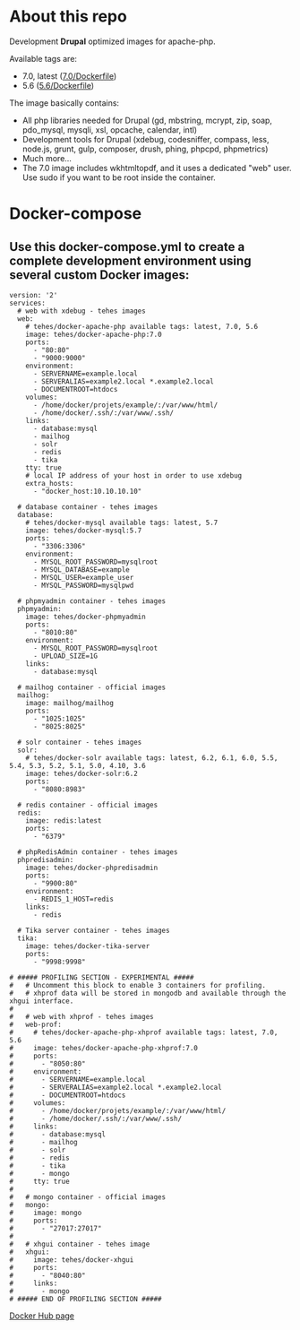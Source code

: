 # About this repo

Development **Drupal** optimized images for apache-php.

Available tags are:
- 7.0, latest ([7.0/Dockerfile](https://github.com/TehesFR/docker-apache-php/blob/master/7.0/Dockerfile))
- 5.6 ([5.6/Dockerfile](https://github.com/TehesFR/docker-apache-php/tree/master/5.6/Dockerfile))

The image basically contains:

- All php libraries needed for Drupal (gd, mbstring, mcrypt, zip, soap, pdo_mysql, mysqli, xsl, opcache, calendar, intl)
- Development tools for Drupal (xdebug, codesniffer, compass, less, node.js, grunt, gulp, composer, drush, phing, phpcpd, phpmetrics)
- Much more...
- The 7.0 image includes wkhtmltopdf, and it uses a dedicated "web" user. Use sudo if you want to be root inside the container.

# Docker-compose
## Use this docker-compose.yml to create a complete development environment using several custom Docker images:

    version: '2'
    services:
      # web with xdebug - tehes images
      web:
        # tehes/docker-apache-php available tags: latest, 7.0, 5.6
        image: tehes/docker-apache-php:7.0
        ports:
          - "80:80"
          - "9000:9000"
        environment:
          - SERVERNAME=example.local
          - SERVERALIAS=example2.local *.example2.local
          - DOCUMENTROOT=htdocs
        volumes:
          - /home/docker/projets/example/:/var/www/html/
          - /home/docker/.ssh/:/var/www/.ssh/
        links:
          - database:mysql
          - mailhog
          - solr
          - redis
          - tika
        tty: true
        # local IP address of your host in order to use xdebug
        extra_hosts:
          - "docker_host:10.10.10.10"

      # database container - tehes images
      database:
        # tehes/docker-mysql available tags: latest, 5.7
        image: tehes/docker-mysql:5.7
        ports:
          - "3306:3306"
        environment:
          - MYSQL_ROOT_PASSWORD=mysqlroot
          - MYSQL_DATABASE=example
          - MYSQL_USER=example_user
          - MYSQL_PASSWORD=mysqlpwd

      # phpmyadmin container - tehes images
      phpmyadmin:
        image: tehes/docker-phpmyadmin
        ports:
          - "8010:80"
        environment:
          - MYSQL_ROOT_PASSWORD=mysqlroot
          - UPLOAD_SIZE=1G
        links:
          - database:mysql

      # mailhog container - official images
      mailhog:
        image: mailhog/mailhog
        ports:
          - "1025:1025"
          - "8025:8025"

      # solr container - tehes images
      solr:
        # tehes/docker-solr available tags: latest, 6.2, 6.1, 6.0, 5.5, 5.4, 5.3, 5.2, 5.1, 5.0, 4.10, 3.6
        image: tehes/docker-solr:6.2
        ports:
          - "8080:8983"

      # redis container - official images
      redis:
        image: redis:latest
        ports:
          - "6379"

      # phpRedisAdmin container - tehes images
      phpredisadmin:
        image: tehes/docker-phpredisadmin
        ports:
          - "9900:80"
        environment:
          - REDIS_1_HOST=redis
        links:
          - redis

      # Tika server container - tehes images
      tika:
        image: tehes/docker-tika-server
        ports:
          - "9998:9998"

    # ##### PROFILING SECTION - EXPERIMENTAL #####
    #   # Uncomment this block to enable 3 containers for profiling.
    #   # xhprof data will be stored in mongodb and available through the xhgui interface.
    #
    #   # web with xhprof - tehes images
    #   web-prof:
    #     # tehes/docker-apache-php-xhprof available tags: latest, 7.0, 5.6
    #     image: tehes/docker-apache-php-xhprof:7.0
    #     ports:
    #       - "8050:80"
    #     environment:
    #       - SERVERNAME=example.local
    #       - SERVERALIAS=example2.local *.example2.local
    #       - DOCUMENTROOT=htdocs
    #     volumes:
    #       - /home/docker/projets/example/:/var/www/html/
    #       - /home/docker/.ssh/:/var/www/.ssh/
    #     links:
    #       - database:mysql
    #       - mailhog
    #       - solr
    #       - redis
    #       - tika
    #       - mongo
    #     tty: true
    #
    #   # mongo container - official images
    #   mongo:
    #     image: mongo
    #     ports:
    #       - "27017:27017"
    #
    #   # xhgui container - tehes image
    #   xhgui:
    #     image: tehes/docker-xhgui
    #     ports:
    #       - "8040:80"
    #     links:
    #       - mongo
    # ##### END OF PROFILING SECTION #####


[Docker Hub page](https://hub.docker.com/r/tehes/docker-apache-php/)
